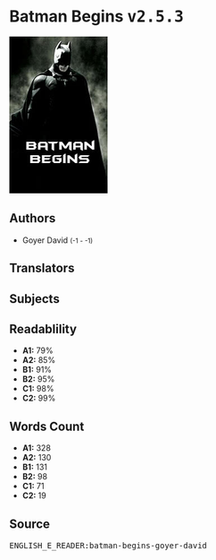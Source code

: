 # Batman Begins <kbd>v2.5.3</kbd>

![](./cover.medium.jpg "")

## Authors


 - Goyer David <small>(-1 - -1)</small>

## Translators



## Subjects



## Readablility


 - **A1:** 79%
 - **A2:** 85%
 - **B1:** 91%
 - **B2:** 95%
 - **C1:** 98%
 - **C2:** 99%

## Words Count


 - **A1:** 328
 - **A2:** 130
 - **B1:** 131
 - **B2:** 98
 - **C1:** 71
 - **C2:** 19

## Source


<kbd>ENGLISH_E_READER:batman-begins-goyer-david</kbd>
